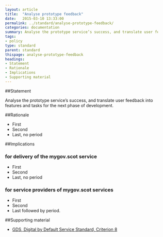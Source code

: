 ```yaml
---
layout: article
title:  "Analyse prototype feedback"
date:   2015-03-10 13:33:00
permalink: ../standard/analyse-prototype-feedback/ 
categories: documentation
summary: Analyse the prototype service’s success, and translate user feedback into features and tasks for the next phase of development.
tags: 
- policy
type: standard
parent: standard
thispage: analyse-prototype-feedback
headings:
- Statement
- Rationale
- Implications
- Supporting material
---
```


##Statement

Analyse the prototype service’s success, and translate user feedback into features and tasks for the next phase of development.

##Rationale

* First
* Second
* Last, no period

##Implications

### for delivery of the mygov.scot service

* First
* Second
* Last, no period

### for service providers of mygov.scot services

* First
* Second
* Last followed by period.

##Supporting material

- [GDS, Digital by Default Service Standard, Criterion 8](https://www.gov.uk/service-manual/digital-by-default#criterion-8)
